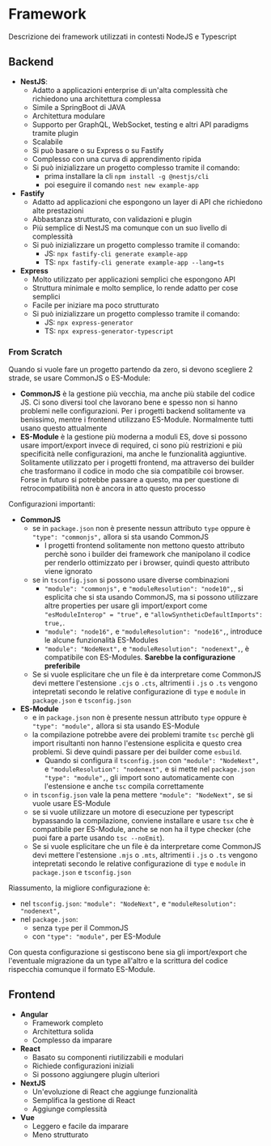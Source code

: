 # Framework

Descrizione dei framework utilizzati in contesti NodeJS e Typescript

## Backend

- **NestJS**:
  - Adatto a applicazioni enterprise di un'alta complessità che richiedono una architettura complessa
  - Simile a SpringBoot di JAVA
  - Architettura modulare
  - Supporto per GraphQL, WebSocket, testing e altri API paradigms tramite plugin
  - Scalabile
  - Si può basare o su Express o su Fastify
  - Complesso con una curva di apprendimento ripida
  - Si può inizializzare un progetto complesso tramite il comando:
    - prima installare la cli `npm install -g @nestjs/cli`
    - poi eseguire il comando `nest new example-app`
- **Fastify**
  - Adatto ad applicazioni che espongono un layer di API che richiedono alte prestazioni
  - Abbastanza strutturato, con validazioni e plugin
  - Più semplice di NestJS ma comunque con un suo livello di complessità
  - Si può inizializzare un progetto complesso tramite il comando:
    - JS: `npx fastify-cli generate example-app`
    - TS: `npx fastify-cli generate example-app --lang=ts`
- **Express**
  - Molto utilizzato per applicazioni semplici che espongono API
  - Struttura minimale e molto semplice, lo rende adatto per cose semplici
  - Facile per iniziare ma poco strutturato
  - Si può inizializzare un progetto complesso tramite il comando:
    - JS: `npx express-generator`
    - TS: `npx express-generator-typescript`

### From Scratch

Quando si vuole fare un progetto partendo da zero, si devono scegliere 2 strade, se usare CommonJS o ES-Module:

- **CommonJS** è la gestione più vecchia, ma anche più stabile del codice JS. Ci sono diversi tool che lavorano bene e spesso non si hanno problemi nelle configurazioni. Per i progetti backend solitamente va benissimo, mentre i frontend utilizzano ES-Module. Normalmente tutti usano questo attualmente
- **ES-Module** è la gestione più moderna a moduli ES, dove si possono usare import/export invece di required, ci sono più restrizioni e più specificità nelle configurazioni, ma anche le funzionalità aggiuntive. Solitamente utilizzato per i progetti frontend, ma attraverso dei builder che trasformano il codice in modo che sia compatibile coi browser. Forse in futuro si potrebbe passare a questo, ma per questione di retrocompatibilità non è ancora in atto questo processo

Configurazioni importanti:

- **CommonJS**
  - se in `package.json` non è presente nessun attributo `type` oppure è `"type": "commonjs",` allora si sta usando CommonJS
    - I progetti frontend solitamente non mettono questo attributo perchè sono i builder dei framework che manipolano il codice per renderlo ottimizzato per i browser, quindi questo attributo viene ignorato
  - se in `tsconfig.json` si possono usare diverse combinazioni
    - `"module": "commonjs",` e `"moduleResolution": "node10",`, si esplicita che si sta usando CommonJS, ma si possono utilizzare altre properties per usare gli import/export come `"esModuleInterop" = "true",` e `"allowSyntheticDefaultImports": true,`.
    - `"module": "node16",` e `"moduleResolution": "node16",`, introduce le alcune funzionalità ES-Modules
    - `"module": "NodeNext",` e `"moduleResolution": "nodenext",`, è compatibile con ES-Modules. **Sarebbe la configurazione preferibile**
  - Se si vuole esplicitare che un file è da interpretare come CommonJS devi mettere l'estensione `.cjs` o `.cts`, altrimenti i `.js` o `.ts` vengono intepretati secondo le relative configurazione di `type` e `module` in `package.json` e `tsconfig.json`
- **ES-Module**
  - e in `package.json` non è presente nessun attributo `type` oppure è `"type": "module",` allora si sta usando ES-Module
  - la compilazione potrebbe avere dei problemi tramite `tsc` perchè gli import risultanti non hanno l'estensione esplicita e questo crea problemi. Si deve quindi passare per dei builder come `esbuild`.
    - Quando si configura il `tsconfig.json` con `"module": "NodeNext",` e `"moduleResolution": "nodenext",` e si mette nel `package.json` `"type": "module",`, gli import sono automaticamente con l'estensione e anche `tsc` compila correttamente
  - in `tsconfig.json` vale la pena mettere `"module": "NodeNext",` se si vuole usare ES-Module
  - se si vuole utilizzare un motore di esecuzione per typescript bypassando la compilazione, conviene installare e usare `tsx` che è compatibile per ES-Module, anche se non ha il type checker (che puoi fare a parte usando `tsc --noEmit`).
  - Se si vuole esplicitare che un file è da interpretare come CommonJS devi mettere l'estensione `.mjs` o `.mts`, altrimenti i `.js` o `.ts` vengono intepretati secondo le relative configurazione di `type` e `module` in `package.json` e `tsconfig.json`

Riassumento, la migliore configurazione è:

- nel `tsconfig.json`: `"module": "NodeNext",` e `"moduleResolution": "nodenext",`
- nel `package.json`:
  - senza `type` per il CommonJS
  - con `"type": "module",` per ES-Module

Con questa configurazione si gestiscono bene sia gli import/export che l'eventuale migrazione da un type all'altro e la scrittura del codice rispecchia comunque il formato ES-Module.

## Frontend

- **Angular**
  - Framework completo
  - Architettura solida
  - Complesso da imparare
- **React**
  - Basato su componenti riutilizzabili e modulari
  - Richiede configurazioni iniziali
  - Si possono aggiungere plugin ulteriori
- **NextJS**
  - Un'evoluzione di React che aggiunge funzionalità
  - Semplifica la gestione di React
  - Aggiunge complessità
- **Vue**
  - Leggero e facile da imparare
  - Meno strutturato
